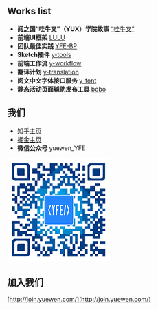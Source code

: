 ## Works list

- **阅之国“哇牛叉”（YUX）学院故事** [“哇牛叉”](https://story.yueio.net/)
- **前端UI框架** [LULU](https://l-ui.com/)
- **团队最佳实践** [YFE-BP](https://yued-fe.github.io/YFE-BP/)
- **Sketch插件** [y-tools](https://github.com/yued-fe/y-tools)
- **前端工作流** [y-workflow](https://github.com/yued-fe/y-workflow)
- **翻译计划** [y-translation](https://github.com/yued-fe/y-translation)
- **阅文中文字体接口服务** [y-font](https://github.com/yued-fe/y-font)
- **静态活动页面辅助发布工具** [bobo](https://github.com/yued-fe/bobo-electron)

## 我们

- [知乎主页](https://www.zhihu.com/org/yue-wen-ji-tuan-qian-duan-tuan-dui/activities)
- [掘金主页](https://juejin.im/user/5acb247951882555712ca8ee)
- **微信公众号** yuewen_YFE

![微信公众号](./assets/img/wechat.png)

## 加入我们

[http://join.yuewen.com/](http://join.yuewen.com/)
